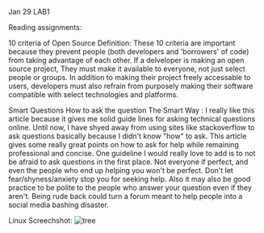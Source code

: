 Jan 29 LAB1


Reading assignments:

10 criteria of Open Source Definition: These 10 criteria are important because they prevent people 
(both developers and 'borrowers' of code) from taking advantage of each other. If a delveloper is making
an open source project, They must make it available to everyone, not just select people or groups. In addition
to making their project freely accessable to users, developers must also refrain from purposely making their software
compatible with select technologies and platforms. 

 Smart Questions How to ask the question The Smart Way :
 I really like this article because it gives me solid guide lines for asking technical questions online. Until now, I have shyed away from 
 using sites like stackoverflow to ask questions basically because I didn't know "how" to ask. This article gives some really great points
 on how to ask for help while remaining professional and concise. One guideline I would really love to add is to not be afraid to ask 
 questions in the first place. Not everyone if perfect, and even the people who end up helping you won't be perfect. Don't let 
 fear/shyness/anxiety stop you for seeking help. Also it may also be good practice to be polite to the people who answer your question 
 even if they aren't. Being rude back could turn a forum meant to help people into a social media bashing disaster. 
 
Linux Screechshot: ![tree](https://raw.githubusercontent.com/erinjordan24/Tutorial/8b68553ff6a4256d2f2ce1b2f986fe43465c4be4/linux.PNG)
